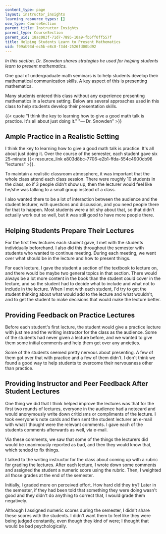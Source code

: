 ```yaml
---
content_type: page
layout: instructor_insights
learning_resource_types: []
ocw_type: CourseSection
parent_title: Instructor Insights
parent_type: CourseSection
parent_uid: 18ac083f-71d7-7895-10a9-fb5ff0ff557f
title: Helping Students Learn to Present Mathematics
uid: f99ab93d-ec5b-e8c8-f3d4-2526fd00bd92
---
```


_In this section, Dr. Snowden shares strategies he used for helping students learn to present mathematics._

One goal of undergraduate math seminars is to help students develop their mathematical communication skills. A key aspect of this is presenting mathematics.

Many students entered this class without any experience presenting mathematics in a lecture setting. Below are several approaches used in this class to help students develop their presentation skills.

{{< quote "I think the key to learning how to give a good math talk is practice. It's all about just doing it." "— Dr. Snowden" >}}

Ample Practice in a Realistic Setting
-------------------------------------

I think the key to learning how to give a good math talk is practice. It's all about just doing it. Over the course of the semester, each student gave six 25-minute {{< resource_link e803d8bc-7706-e2b1-ffda-554c4900cb98 "lectures" >}}.

To maintain a realistic classroom atmosphere, it was important that the whole class attend each class session. There were roughly 10 students in the class, so if 3 people didn't show up, then the lecturer would feel like he/she was talking to a small group instead of a class.

I also wanted there to be a lot of interaction between the audience and the student lecturer, with questions and discussion, and you need people there for that to happen. Most students were a bit shy about that, so that didn't actually work out so well, but it was still good to have more people there.

Helping Students Prepare Their Lectures
---------------------------------------

For the first few lectures each student gave, I met with the students individually beforehand. I also did this throughout the semester with students who wanted to continue meeting. During each meeting, we went over what should be in the lecture and how to present things.

For each lecture, I gave the student a section of the textbook to lecture on, and there would be maybe two general topics in that section. There would always be a lot more content in the book than the student could cover in the lecture, and so the student had to decide what to include and what not to include in the lecture. When I met with each student, I'd try to get the student thinking about what would add to the lecture and what wouldn't, and to get the student to make decisions that would make the lecture better.

Providing Feedback on Practice Lectures
---------------------------------------

Before each student's first lecture, the student would give a practice lecture with just me and the writing instructor for the class as the audience. Some of the students had never given a lecture before, and we wanted to give them some initial comments and help them get over any anxieties.

Some of the students seemed pretty nervous about presenting. A few of them got over that with practice and a few of them didn't. I don't think we found a good way to help students to overcome their nervousness other than practice.

Providing Instructor and Peer Feedback After Student Lectures
-------------------------------------------------------------

One thing we did that I think helped improve the lectures was that for the first two rounds of lectures, everyone in the audience had a notecard and would anonymously write down criticisms or compliments of the lecture. I took everyone's note cards and then sent the student lecturer an e-mail with what I thought were the relevant comments. I gave each of the students comments afterwards as well, via e-mail.

Via these comments, we saw that some of the things the lecturers did would be unanimously reported as bad, and then they would know that, which tended to fix things.

I talked to the writing instructor for the class about coming up with a rubric for grading the lectures. After each lecture, I wrote down some comments and assigned the student a numeric score using the rubric. Then, I weighted all those grades at the end of the semester.

Initially, I graded more on perceived effort. How hard did they try? Later in the semester, if they had been told that something they were doing wasn't good and they didn't do anything to correct that, I would grade them negatively.

Although I assigned numeric scores during the semester, I didn't share these scores with the students. I didn't want them to feel like they were being judged constantly, even though they kind of were; I thought that would be bad psychologically.
